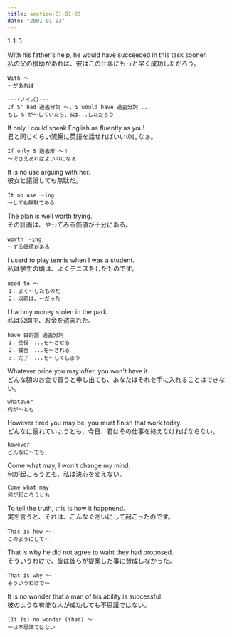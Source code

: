 ```yaml
---
title: section-01-01-03
date: "2001-01-03"
---
```


1-1-3

<!-- end -->

With his father's help, he would have succeeded in this task sooner.  
私の父の援助があれば、彼はこの仕事にもっと早く成功しただろう。  

```
With ～
～があれば

---(ノイズ)---
If S' had 過去分詞 ～, S would have 過去分詞 ...
もし S'が～していたら、Sは...しただろう
```

If only I could speak English as fluently as you!  
君と同じくらい流暢に英語を話せればいいのになぁ。  

```
If only S 過去形 ～！
～でさえあればよいのになぁ
```

It is no use arguing with her.  
彼女と議論しても無駄だ。  

```
It no use ～ing
～しても無駄である
```

The plan is well worth trying.  
その計画は、やってみる価値が十分にある。  

```
worth ～ing
～する価値がある
```

I userd to play tennis when I was a student.  
私は学生の頃は、よくテニスをしたものです。  

```
used to ～
１．よく～したものだ
２．以前は、～だった
```

I had my money stolen in the park.  
私は公園で、お金を盗まれた。  

```
have 目的語 過去分詞
１．使役　...を～させる
２．被害　...を～される
３．完了　...を～してしまう
```

Whatever price you may offer, you won't have it.  
どんな額のお金で買うと申し出ても、あなたはそれを手に入れることはできない。  

```
whatever
何が～とも
```

However tired you may be, you must finish that work today.  
どんなに疲れていようとも、今日、君はその仕事を終えなければならない。  

```
however
どんなに～でも
```

Come what may, I won't change my mind.  
何が起ころうとも、私は決心を変えない。  

```
Come what may
何が起ころうとも
```

To tell the truth, this is how it happnend.  
実を言うと、それは、こんなぐあいにして起こったのです。  

```
This is how ～
このようにして～
```

That is why he did not agree to waht they had proposed.  
そういうわけで、彼は彼らが提案した事に賛成しなかった。  

```
That is why ～
そういうわけで～
```

It is no wonder that a man of his ability is successful.  
彼のような有能な人が成功しても不思議ではない。  

```
(It is) no wonder (that) ～
～は不思議ではない
```
